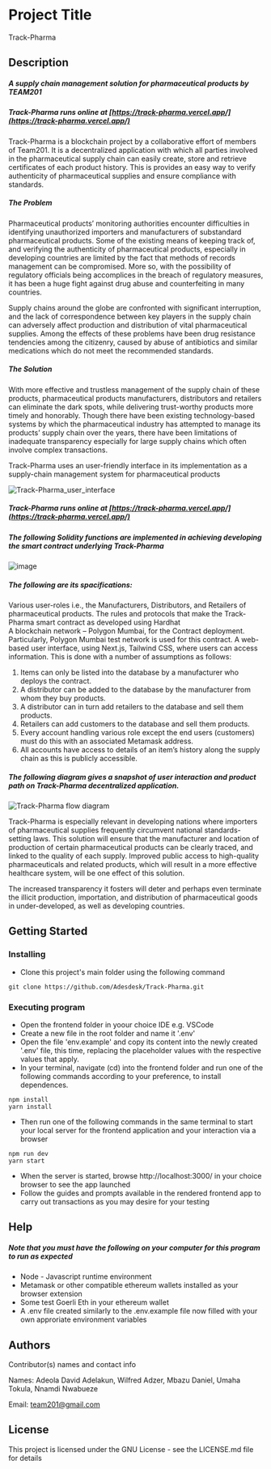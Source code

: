 # Project Title

Track-Pharma

## Description

##### A supply chain management solution for pharmaceutical products by TEAM201

##### Track-Pharma runs online at [https://track-pharma.vercel.app/](https://track-pharma.vercel.app/)


Track-Pharma is a blockchain project by a collaborative effort of members of Team201. It is a decentralized application with which all parties involved in the pharmaceutical supply chain can easily create, store and retrieve certificates of each product history. This is provides an easy way to verify authenticity of pharmaceutical supplies and ensure compliance with standards.

##### The Problem
Pharmaceutical products’ monitoring authorities encounter difficulties in identifying unauthorized importers and manufacturers of substandard pharmaceutical products. Some of the existing means of keeping track of, and verifying the authenticity of pharmaceutical products, especially in developing countries are limited by the fact that methods of records management can be compromised. More so, with the possibility of regulatory officials being accomplices in the breach of regulatory measures, it has been a huge fight against drug abuse and counterfeiting in many countries. 

Supply chains around the globe are confronted with significant interruption, and the lack of correspondence between key players in the supply chain can adversely affect production and distribution of vital pharmaceutical supplies. Among the effects of these problems have been drug resistance tendencies among the citizenry, caused by abuse of antibiotics and similar medications which do not meet the recommended standards.

##### The Solution
With more effective and trustless management of the supply chain of these products, pharmaceutical products manufacturers, distributors and retailers can eliminate the dark spots, while delivering trust-worthy products more timely and honorably. Though there have been existing technology-based systems by which the pharmaceutical industry has attempted to manage its products’ supply chain over the years, there have been limitations of inadequate transparency especially for large supply chains which often involve complex transactions.

Track-Pharma uses an user-friendly interface in its implementation as a supply-chain management system for pharmaceutical products


![Track-Pharma_user_interface](https://user-images.githubusercontent.com/101281102/214290533-35e7965e-1e43-4a18-8f7e-b2119b43266e.JPG)


##### Track-Pharma runs online at [https://track-pharma.vercel.app/](https://track-pharma.vercel.app/)


##### The following Solidity functions are implemented in achieving developing the smart contract underlying Track-Pharma

![image](https://user-images.githubusercontent.com/101281102/214293128-93b15f3c-1d51-4886-8adf-20c4f0774e70.png)


##### The following are its spacifications:

Various user-roles i.e., the Manufacturers, Distributors, and Retailers of pharmaceutical products.
The rules and protocols that make the Track-Pharma smart contract as developed using Hardhat  
A blockchain network – Polygon Mumbai, for the Contract deployment. Particularly, Polygon Mumbai test network is used for this contract.
A web-based user interface, using Next.js, Tailwind CSS, where users can access information. This is done with a number of assumptions as follows:

1. Items can only be listed into the database by a manufacturer who deploys the contract.
2. A distributor can be added to the database by the manufacturer from whom they buy products.
3. A distributor can in turn add retailers to the database and sell them products.
4. Retailers can add customers to the database and sell them products.
5. Every account handling various role except the end users (customers) must do this with an associated Metamask address.
6. All accounts have access to details of an item’s history along the supply chain as this is publicly accessible.

##### The following diagram gives a snapshot of user interaction and product path on Track-Pharma decentralized application.

![Track-Pharma flow diagram](https://user-images.githubusercontent.com/101281102/213938545-e689bbc6-6573-4a2c-aab9-79a8ec7fc92e.JPG)

Track-Pharma is especially relevant in developing nations where importers of pharmaceutical supplies frequently circumvent national standards-setting laws. This solution will ensure that the manufacturer and location of production of certain pharmaceutical products can be clearly traced, and linked to the quality of each supply. Improved public access to high-quality pharmaceuticals and related products, which will result in a more effective healthcare system, will be one effect of this solution. 

The increased transparency it fosters will deter and perhaps even terminate the illicit production, importation, and distribution of pharmaceutical goods in under-developed, as well as developing countries.

## Getting Started

### Installing

* Clone this project's main folder using the following command
```
git clone https://github.com/Adesdesk/Track-Pharma.git
```

### Executing program

* Open the frontend folder in yoour choice IDE e.g. VSCode
* Create a new file in the root folder and name it '.env'
* Open the file 'env.example' and copy its content into the newly created '.env' file, this time, replacing the placeholder values with the respective values that apply.
* In your terminal, navigate (cd) into the frontend folder and run one of the following commands according to your preference, to install dependences.

```
npm install
yarn install
```
* Then run one of the following commands in the same terminal to start your local server for the frontend application and your interaction via a browser

```
npm run dev
yarn start
```
* When the server is started, browse http://localhost:3000/ in your choice browser to see the app launched
* Follow the guides and prompts available in the rendered frontend app to carry out transactions as you may desire for your testing

## Help

##### Note that you must have the following on your computer for this program to run as expected
* Node - Javascript runtime environment
* Metamask or other compatible ethereum wallets installed as your browser extension
* Some test Goerli Eth in your ethereum wallet
* A .env file created similarly to the .env.example file now filled with your own approriate environment variables

## Authors

Contributor(s) names and contact info

Names: Adeola David Adelakun, Wilfred Adzer, Mbazu Daniel, Umaha Tokula, Nnamdi Nwabueze

Email: team201@gmail.com


## License

This project is licensed under the GNU License - see the LICENSE.md file for details




